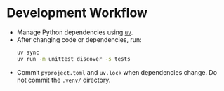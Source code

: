 # Development Workflow

- Manage Python dependencies using [`uv`](https://github.com/astral-sh/uv).
- After changing code or dependencies, run:
  ```bash
  uv sync
  uv run -m unittest discover -s tests
  ```
- Commit `pyproject.toml` and `uv.lock` when dependencies change. Do not commit the `.venv/` directory.


